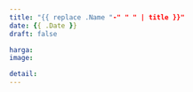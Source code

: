 ```yaml
---
title: "{{ replace .Name "-" " " | title }}"
date: {{ .Date }}
draft: false

harga: 
image: 

detail: 
---
```


